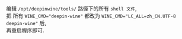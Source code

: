 编辑 `/opt/deepinwine/tools/` 路径下的所有 `shell 文件`,  
把 所有 `WINE_CMD="deepin-wine"` 都改为 `WINE_CMD="LC_ALL=zh_CN.UTF-8 deepin-wine"` 后,  
再重启程序即可.
